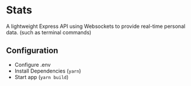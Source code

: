 # Stats
A lightweight Express API using Websockets to provide real-time personal data.  (such as terminal commands)

## Configuration

- Configure .env
- Install Dependencies (`yarn`)
- Start app (`yarn build`)